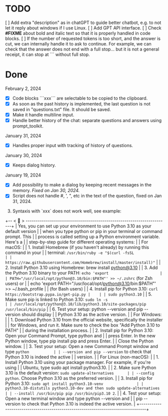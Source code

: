 
# TODO

[ ] Add extra "description" as in chatGPT to guide better chatbot, e.g. to not let it reply about windows if I use Linux.
[ ] Add GPT API interface.
[ ] Check **\#FIXME** about bold and italic text so that it is properly handled in code blocks.
[ ] If the number of requested tokens is too short, and the answer is cut, we can internally handle it to ask to continue. For example, we can check that the answer does not end with a full stop... but it is not a general receipt, it can stop at \`\`\` without full stop.

# Done

February 2, 2024

+ [x] Code blocks \`\`\`xxx\`\`\` are selectable to be copied to the clipboard.
+ [x] As soon as the past history is implemented, the last question is not saved in "questions.txt" file. It should be saved.
+ [x] Make it handle multiline input.
+ [x] Handle better history of the chat: separate questions and answers using prompt_toolkit.

January 31, 2024

+ [x] Handles proper input with tracking of history of questions.

January 30, 2024

+ [x] Keeps dialog history.

January 19, 2024

+ [x] Add possibility to make a dialog by keeping recent messages in the memory. *Fixed on Jan 30, 2024.*
+ [x] Script does not handle \#, \', \", etc in the text of the question, fixed on Jan 31, 2024.

3. Syntaxis with \`xxx\` does not work well, see example:

+-- < 🤖 > -----------------------------------------------------------------------+
| Yes, you can set up your environment to use Python 3.10 as your default version |
| when you type python or pip in your terminal or command prompt. This            |
| process is called setting up a Python environment variable. Here's a            |
| step-by-step guide for different operating systems:                             |
| For macOS:                                                                      |
| 1. Install Homebrew (if you haven't already) by running this command in your    |
| terminal: `/usr/bin/ruby -e "$(curl -fsSL                                       |
| https://raw.githubusercontent.com/Homebrew/install/master/install)"`            |
| 2. Install Python 3.10 using Homebrew: brew install python@3.10                 |
| 3. Add the Python 3.10 binary to your PATH: `echo 'export                       |
| PATH="/usr/local/opt/python@3.10/bin:$PATH"' >> ~/.zshrc` (for Zsh users) or    |
| echo 'export PATH="/usr/local/opt/python@3.10/bin:$PATH"' >> ~/.bash_profile    |
| (for Bash users)                                                                |
| 4. Install pip for Python 3.10: `curl https://bootstrap.pypa.io/get-pip.py |    |
| sudo python3.10`                                                                |
| 5. Make sure pip is linked to Python 3.10: `sudo ln -s                          |
| /usr/local/opt/python@3.10/lib/python3.10/site-packages/pip /usr/local/bin/pip` |
| 6. Test your setup: python --version and pip --version should display           |
| Python 3.10 as the active version.                                              |
| For Windows:                                                                    |
| 1. Download Python 3.10 from the official website, specifically the installer   |
| for Windows, and run it. Make sure to check the box "Add Python 3.10 to PATH"   |
| during the installation process.                                                |
| 2. Install pip for Python 3.10: Open your Command Prompt, type python and       |
| press Enter. In the new Python window, type pip install pip and press Enter.    |
| Close the Python window.                                                        |
| 3. Test your setup: Open a new Command Prompt window and type `python           |
| --version and pip --version` to check that Python 3.10 is indeed the active     |
| version.                                                                        |
| For Linux (non-macOS):                                                          |
| 1. Install Python 3.10 using your package manager. For example, if you're using |
| Ubuntu, type sudo apt install python3.10.                                       |
| 2. Make sure Python 3.10 is the default version: `sudo update-alternatives      |
| --config python`. Choose Python 3.10 as the preferred version.                  |
| 3. Install pip for Python 3.10: `sudo apt install python3.10-venv               |
| python3.10-distutils python3.10-dev and then sudo update-alternatives           |
| --install /usr/bin/pip pip /usr/bin/pip3.10 2`.                                 |
| 4. Test your setup: Open a new terminal window and type python --version and    |
| pip --version to check that Python 3.10 is indeed the active version.           |
+---------------------------------------------------------------------------------+
